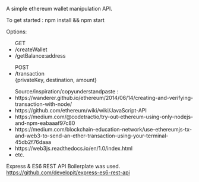 A simple ethereum wallet manipulation API.

To get started : 
  npm install && npm start
  

Options: 
  <ul>GET
    <li>/createWallet</li>
    <li>/getBalance:address</li>
  </ul>
  <ul>POST
    <li>/transaction</li>{privateKey, destination, amount}
  </ul>
<ul> 
  Source/inspiration/copyunderstandpaste : 
  <li>https://wanderer.github.io/ethereum/2014/06/14/creating-and-verifying-transaction-with-node/</li>
  <li>https://github.com/ethereum/wiki/wiki/JavaScript-API</li>
  <li>https://medium.com/@codetractio/try-out-ethereum-using-only-nodejs-and-npm-eabaaaf97c80</li>
  <li>https://medium.com/blockchain-education-network/use-ethereumjs-tx-and-web3-to-send-an-ether-transaction-using-your-terminal-45db2f76daaa</li>
  <li>https://web3js.readthedocs.io/en/1.0/index.html</li>
  <li>etc.</li>
</ul>

Express & ES6 REST API Boilerplate was used.
https://github.com/developit/express-es6-rest-api
